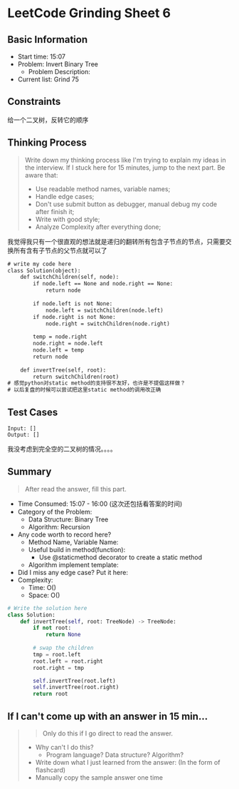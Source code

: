 # LeetCode Grinding Sheet 6

## Basic Information

- Start time: 15:07
- Problem: Invert Binary Tree
  - Problem Description:
- Current list: Grind 75

## Constraints

给一个二叉树，反转它的顺序

## Thinking Process

> Write down my thinking process like I'm trying to explain my ideas in the interview. If I stuck here for 15 minutes, jump to the next part.
> Be aware that:
>
> - Use readable method names, variable names;
> - Handle edge cases;
> - Don't use submit button as debugger, manual debug my code after finish it;
> - Write with good style;
> - Analyze Complexity after everything done;

我觉得我只有一个很直观的想法就是递归的翻转所有包含子节点的节点，只需要交换所有含有子节点的父节点就可以了

``` txt
# write my code here
class Solution(object):
    def switchChildren(self, node):
        if node.left == None and node.right == None:
            return node
        
        if node.left is not None:
            node.left = switchChildren(node.left)
        if node.right is not None:
            node.right = switchChildren(node.right)
        
        temp = node.right
        node.right = node.left
        node.left = temp
        return node
    
    def invertTree(self, root):
        return switchChildren(root)
# 感觉python对static method的支持很不友好，也许是不提倡这样做？
# 以后复盘的时候可以尝试把这里static method的调用改正确
```

## Test Cases

``` text
Input: []
Output: []
```

我没考虑到完全空的二叉树的情况。。。。

## Summary

> After read the answer, fill this part.

- Time Consumed: 15:07 - 16:00 (这次还包括看答案的时间)
- Category of the Problem:
  - Data Structure: Binary Tree
  - Algorithm: Recursion
- Any code worth to record here?
  - Method Name, Variable Name:
  - Useful build in method(function):
    - Use @staticmethod decorator to create a static method
  - Algorithm implement template:
- Did I miss any edge case? Put it here:
- Complexity:
  - Time: O()
  - Space: O()

``` python
# Write the solution here
class Solution:
    def invertTree(self, root: TreeNode) -> TreeNode:
        if not root:
            return None
        
        # swap the children
        tmp = root.left
        root.left = root.right
        root.right = tmp

        self.invertTree(root.left)
        self.invertTree(root.right)
        return root
```

## If I can't come up with an answer in 15 min...

> > Only do this if I go direct to read the answer.
>
> - Why can't I do this?
>   - Program language? Data structure? Algorithm?
> - Write down what I just learned from the answer: (In the form of flashcard)
> - Manually copy the sample answer one time
